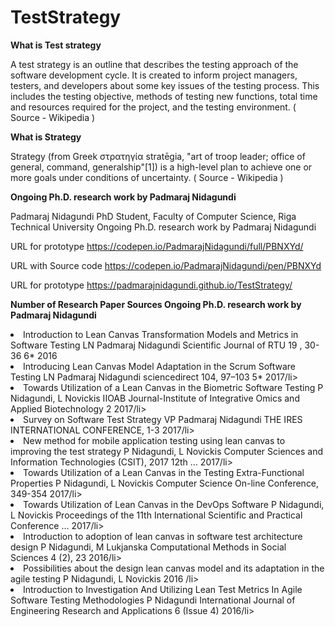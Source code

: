 # TestStrategy

<b>What is Test strategy</b><p>
A test strategy is an outline that describes the testing approach of the software development cycle. It is created to inform project managers, testers, and developers about some key issues of the testing process. This includes the testing objective, methods of testing new functions, total time and resources required for the project, and the testing environment. ( Source - Wikipedia )

<b>What is Strategy</b><p>
Strategy (from Greek στρατηγία stratēgia, "art of troop leader; office of general, command, generalship"[1]) is a high-level plan to achieve one or more goals under conditions of uncertainty. ( Source - Wikipedia )


<b> Ongoing Ph.D. research work by Padmaraj Nidagundi </b> 

Padmaraj Nidagundi
PhD Student, Faculty of Computer Science, Riga Technical University
Ongoing Ph.D. research work by Padmaraj Nidagundi

URL for prototype
https://codepen.io/PadmarajNidagundi/full/PBNXYd/

URL with Source code
https://codepen.io/PadmarajNidagundi/pen/PBNXYd

URL for prototype
https://padmarajnidagundi.github.io/TestStrategy/


<b> Number of Research Paper Sources 
Ongoing Ph.D. research work by Padmaraj Nidagundi </b>

<li> Introduction to Lean Canvas Transformation Models and Metrics in Software Testing LN Padmaraj Nidagundi Scientific Journal of RTU 19 , 30-36	6*	2016</li> 

<li> Introducing Lean Canvas Model Adaptation in the Scrum Software Testing LN Padmaraj Nidagundi sciencedirect 104, 97–103	5*	2017/li>

<li> Towards Utilization of a Lean Canvas in the Biometric Software Testing P Nidagundi, L Novickis IIOAB Journal-Institute of Integrative Omics and Applied Biotechnology	2	2017/li>

<li> Survey on Software Test Strategy VP Padmaraj Nidagundi THE IRES INTERNATIONAL CONFERENCE, 1-3	2017/li>

<li> New method for mobile application testing using lean canvas to improving the test strategy P Nidagundi, L Novickis Computer Sciences and Information Technologies (CSIT), 2017 12th …	2017/li>

<li> Towards Utilization of a Lean Canvas in the Testing Extra-Functional Properties P Nidagundi, L Novickis Computer Science On-line Conference, 349-354	2017/li>

<li> Towards Utilization of Lean Canvas in the DevOps Software P Nidagundi, L Novickis Proceedings of the 11th International Scientific and Practical Conference …	2017/li>

<li> Introduction to adoption of lean canvas in software test architecture design P Nidagundi, M Lukjanska Computational Methods in Social Sciences 4 (2), 23	2016/li>

<li> Possibilities about the design lean canvas model and its adaptation in the agile testing P Nidagundi, L Novickis 2016 /li>

<li> Introduction to Investigation And Utilizing Lean Test Metrics In Agile Software Testing Methodologies P Nidagundi International Journal of Engineering Research and Applications 6 (Issue 4) 2016/li>


